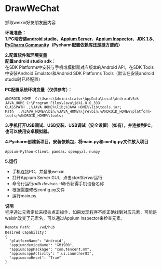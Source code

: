 # DrawWeChat
抓取weixin好友朋友圈内容


**环境准备：**  
**1.PC端安装[android studio](https://developer.android.com/studio)、[Appium Server](https://github.com/appium/appium-desktop/releases)、[Appium Inspector](https://github.com/appium/appium-inspector/releases)、[JDK 1.8](https://www.oracle.com/java/technologies/downloads/#jdk18-windows)、[PyCharm Community](https://www.jetbrains.com/zh-cn/pycharm/download/#section=windows)（Pycharm配置依赖库还是挺方便的）**  

**2.配置软件和环境变量**  
**配置android studio sdk：**  
在SDK Platforms中安装与手机或模拟器对应版本的Android API，在SDK Tools中安装Android Emulator和Android SDK Platforms Tools（默认在安装android studio时已经配置）  

**PC配置系统环境变量（仅供参考）：**
```
ANDROID_HOME  C:\Users\Administrator\AppData\Local\Android\Sdk  
JAVA_HOME C:\Program Files\Java\jdk1.8.0_333  
CLASSPATH .;%JAVA_HOME%\lib;%JAVA_HOME%\lib\tools.jar;  
Path  .;%JAVA_HOME%\bin;%JAVA_HOME%\jre\bin;%ANDROID_HOME%\platform-tools;%ANDROID_HOME%\tools;  
```

**3.手机打开USB调试、USB安装、USB调试（安全设置）（如有），并连接到PC。也可以使用安卓模拟器。**

**4.Pycharm创建新项目，安装依赖包，将main.py和config.py文件放入项目**  
```
Appium-Python-Client、pandas、openpyxl、numpy
```
**5.运行**  
- 手机连接PC，并登录weixin
- 打开Appium Server GUI，点击*startServer*运行
- 命令行运行*adb devices -l*命令获得手机设备名称
- 根据需要修改config.py文件
- 运行main.py

**说明**  
程序通过元素定位来模拟点击操作，如果发现程序不能正确找到对应元素，可能是weixin改变了元素名，可以通过Appium Inspector来检查元素。
```
Remote Path:    /wd/hub  
Desired Capability：
{
  "platformName": "Android",
  "appium:deviceName": "GM1900",
  "appium:appPackage": "com.tencent.mm",
  "appium:appActivity": ".ui.LauncherUI",
  "appium:noReset": "True"
}
```
